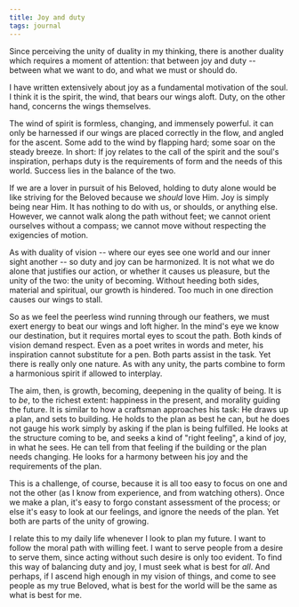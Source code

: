 ```yaml
---
title: Joy and duty
tags: journal
---
```


Since perceiving the unity of duality in my thinking, there is another
duality which requires a moment of attention: that between joy and duty
-- between what we want to do, and what we must or should do.

I have written extensively about joy as a fundamental motivation of the
soul.  I think it is the spirit, the wind, that bears our wings aloft.
Duty, on the other hand, concerns the wings themselves.

The wind of spirit is formless, changing, and immensely powerful.  it
can only be harnessed if our wings are placed correctly in the flow, and
angled for the ascent.  Some add to the wind by flapping hard; some soar
on the steady breeze.  In short: If joy relates to the call of the
spirit and the soul's inspiration, perhaps duty is the requirements of
form and the needs of this world.  Success lies in the balance of the
two.

If we are a lover in pursuit of his Beloved, holding to duty alone would
be like striving for the Beloved because we *should* love Him.  Joy is
simply being near Him.  It has nothing to do with us, or shoulds, or
anything else.  However, we cannot walk along the path without feet; we
cannot orient ourselves without a compass; we cannot move without
respecting the exigencies of motion.

As with duality of vision -- where our eyes see one world and our inner
sight another -- so duty and joy can be harmonized.  It is not what we
do alone that justifies our action, or whether it causes us pleasure,
but the unity of the two: the unity of becoming.  Without heeding both
sides, material and spiritual, our growth is hindered.  Too much in one
direction causes our wings to stall.

So as we feel the peerless wind running through our feathers, we must
exert energy to beat our wings and loft higher.  In the mind's eye we
know our destination, but it requires mortal eyes to scout the path.
Both kinds of vision demand respect.  Even as a poet writes in words and
meter, his inspiration cannot substitute for a pen.  Both parts assist
in the task.  Yet there is really only one nature.  As with any unity,
the parts combine to form a harmonious spirit if allowed to interplay.

The aim, then, is growth, becoming, deepening in the quality of being.
It is to *be*, to the richest extent: happiness in the present, and
morality guiding the future.  It is similar to how a craftsman
approaches his task: He draws up a plan, and sets to building.  He holds
to the plan as best he can, but he does not gauge his work simply by
asking if the plan is being fulfilled.  He looks at the structure coming
to be, and seeks a kind of "right feeling", a kind of joy, in what he
sees.  He can tell from that feeling if the building or the plan needs
changing.  He looks for a harmony between his joy and the requirements
of the plan.

This is a challenge, of course, because it is all too easy to focus on
one and not the other (as I know from experience, and from watching
others).  Once we make a plan, it's easy to forgo constant assessment of
the process; or else it's easy to look at our feelings, and ignore the
needs of the plan.  Yet both are parts of the unity of growing.

I relate this to my daily life whenever I look to plan my future.  I
want to follow the moral path with willing feet.  I want to serve people
from a desire to serve them, since acting without such desire is only
too evident.  To find this way of balancing duty and joy, I must seek
what is best for *all*.  And perhaps, if I ascend high enough in my vision
of things, and come to see people as my true Beloved, what is best for
the world will be the same as what is best for me.


